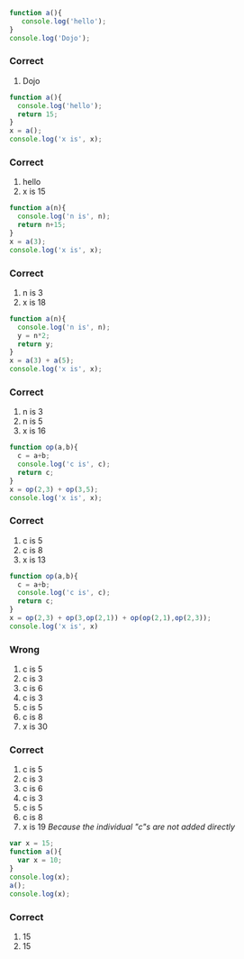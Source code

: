 ```javascript
function a(){
   console.log('hello');
}
console.log('Dojo');
```
### Correct
1. Dojo

```javascript
function a(){
  console.log('hello');
  return 15;
}
x = a();
console.log('x is', x);
```
### Correct
1. hello
2. x is 15

```javascript
function a(n){
  console.log('n is', n);
  return n+15;
}
x = a(3);
console.log('x is', x);
```
### Correct
1. n is 3
2. x is 18

```javascript
function a(n){
  console.log('n is', n);
  y = n*2;
  return y;
}
x = a(3) + a(5);
console.log('x is', x);
```
### Correct
1. n is 3
2. n is 5
3. x is 16

```javascript
function op(a,b){
  c = a+b;
  console.log('c is', c);
  return c;
}
x = op(2,3) + op(3,5);
console.log('x is', x);
```
### Correct
1. c is 5
2. c is 8
3. x is 13

```javascript
function op(a,b){
  c = a+b;
  console.log('c is', c);
  return c;
}
x = op(2,3) + op(3,op(2,1)) + op(op(2,1),op(2,3));
console.log('x is', x)
```
### Wrong
1. c is 5
2. c is 3
3. c is 6
4. c is 3
5. c is 5
6. c is 8
7. x is 30

### Correct
1. c is 5
2. c is 3
3. c is 6
4. c is 3
5. c is 5
6. c is 8
7. x is 19
*Because the individual "c"s are not added directly*

```javascript
var x = 15;
function a(){
  var x = 10;
}
console.log(x);
a();
console.log(x);
```
### Correct
1. 15
2. 15
